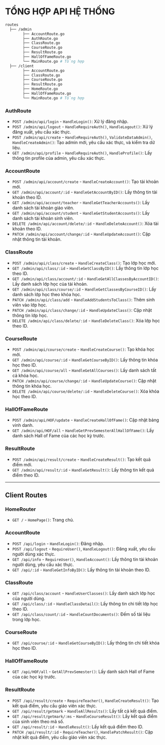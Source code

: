 # TỔNG HỢP API HỆ THỐNG
```bash
routes
  ├── /admin
        ├── AccountRoute.go
        ├── AuthRoute.go
        ├── ClassRoute.go
        ├── CourseRoute.go
        ├── ResultRoute.go
        ├── HallOfFameRoute.go
        └── MainRoute.go # Tổng hợp 
  ├── /client
        ├── AccountRoute.go
        ├── ClassRoute.go
        ├── CourseRoute.go
        ├── ResultRoute.go
        ├── HomeRoute.go
        ├── HallOfFameRoute.go
        └── MainRoute.go # Tổng hợp 
```

### **AuthRoute**
- `POST /admin/api/login` - `HandleLogin()`: Xử lý đăng nhập.
- `POST /admin/api/logout` - `HandleRequireAuth()`, `HandleLogout()`: Xử lý đăng xuất, yêu cầu xác thực.
- `POST /admin/api/create` - `HandleRequireAuth()`, `ValidateDataAdmin()`, `HandleCreateAdmin()`: Tạo admin mới, yêu cầu xác thực, và kiểm tra dữ liệu.
- `GET /admin/api/profile` - `HandleRequireAuth()`, `HandleProfile()`: Lấy thông tin profile của admin, yêu cầu xác thực.

### **AccountRoute**
- `POST /admin/api/account/create` - `HandleCreateAccount()`: Tạo tài khoản mới.
- `GET /admin/api/account/:id` - `HandleGetAccountByID()`: Lấy thông tin tài khoản theo ID.
- `GET /admin/api/account/teacher` - `HandleGetTeacherAccounts()`: Lấy danh sách tài khoản giáo viên.
- `GET /admin/api/account/student` - `HandleGetStudentAccounts()`: Lấy danh sách tài khoản sinh viên.
- `DELETE /admin/api/account/delete/:id` - `HandleDeleteAccount()`: Xóa tài khoản theo ID.
- `PATCH /admin/api/account/change/:id` - `HandleUpdateAccount()`: Cập nhật thông tin tài khoản.

### **ClassRoute**
- `POST /admin/api/class/create` - `HandleCreateClass()`: Tạo lớp học mới.
- `GET /admin/api/class/:id` - `HandleGetClassByID()`: Lấy thông tin lớp học theo ID.
- `GET /admin/api/class/account/:id` - `HandleGetAllClassesByAccountID()`: Lấy danh sách lớp học của tài khoản.
- `GET /admin/api/class/course/:id` - `HandleGetClassesByCourseID()`: Lấy danh sách lớp học theo khóa học.
- `PATCH /admin/api/class/add` - `HandleAddStudentsToClass()`: Thêm sinh viên vào lớp học.
- `PATCH /admin/api/class/change/:id` - `HandleUpdateClass()`: Cập nhật thông tin lớp học.
- `DELETE /admin/api/class/delete/:id` - `HandleDeleteClass()`: Xóa lớp học theo ID.

### **CourseRoute**
- `POST /admin/api/course/create` - `HandleCreateCourse()`: Tạo khóa học mới.
- `GET /admin/api/course/:id` - `HandleGetCourseByID()`: Lấy thông tin khóa học theo ID.
- `GET /admin/api/course/all` - `HandleGetAllCourses()`: Lấy danh sách tất cả khóa học.
- `PATCH /admin/api/course/change/:id` - `HandleUpdateCourse()`: Cập nhật thông tin khóa học.
- `DELETE /admin/api/course/delete/:id` - `HandleDeleteCourse()`: Xóa khóa học theo ID.

### **HallOfFameRoute**
- `POST /admin/api/HOF/update` - `HandleCreateHallOfFame()`: Cập nhật bảng vinh danh.
- `GET /admin/api/HOF/all` - `HandleGetPrevSemesterAllHallOfFame()`: Lấy danh sách Hall of Fame của các học kỳ trước.

### **ResultRoute**
- `POST /admin/api/result/create` - `HandleCreateResult()`: Tạo kết quả điểm mới.
- `GET /admin/api/result/:id` - `HandleGetResult()`: Lấy thông tin kết quả điểm theo ID.

---

## **Client Routes**

### **HomeRouter**
- `GET /` - `HomePage()`: Trang chủ.

### **AccountRoute**
- `POST /api/login` - `HandleLogin()`: Đăng nhập.
- `POST /api/logout` - `RequireUser()`, `HandleLogout()`: Đăng xuất, yêu cầu người dùng xác thực.
- `GET /api/info` - `RequireUser()`, `HandleAccount()`: Lấy thông tin tài khoản người dùng, yêu cầu xác thực.
- `GET /api/:id` - `HandleGetInfoByID()`: Lấy thông tin tài khoản theo ID.

### **ClassRoute**
- `GET /api/class/account` - `HandleUserClasses()`: Lấy danh sách lớp học của người dùng.
- `GET /api/class/:id` - `HandleClassDetail()`: Lấy thông tin chi tiết lớp học theo ID.
- `GET /api/class/count/:id` - `HandleCountDocuments()`: Đếm số tài liệu trong lớp học.

### **CourseRoute**
- `GET /api/course/:id` - `HandleGetCourseByID()`: Lấy thông tin chi tiết khóa học theo ID.

### **HallOfFameRoute**
- `GET /api/HOF/all` - `GetAllPrevSemester()`: Lấy danh sách Hall of Fame của các học kỳ trước.

### **ResultRoute**
- `POST /api/result/create` - `RequireTeacher()`, `HandleCreateResult()`: Tạo kết quả điểm, yêu cầu giáo viên xác thực.
- `GET /api/result/getmark` - `HandleAllResults()`: Lấy tất cả kết quả điểm.
- `GET /api/result/getmark/:ms` - `HandleCourseResult()`: Lấy kết quả điểm của sinh viên theo mã số.
- `GET /api/result/:id` - `HandleResult()`: Lấy kết quả điểm theo ID.
- `PATCH /api/result/:id` - `RequireTeacher()`, `HandlePatchResult()`: Cập nhật kết quả điểm, yêu cầu giáo viên xác thực.
